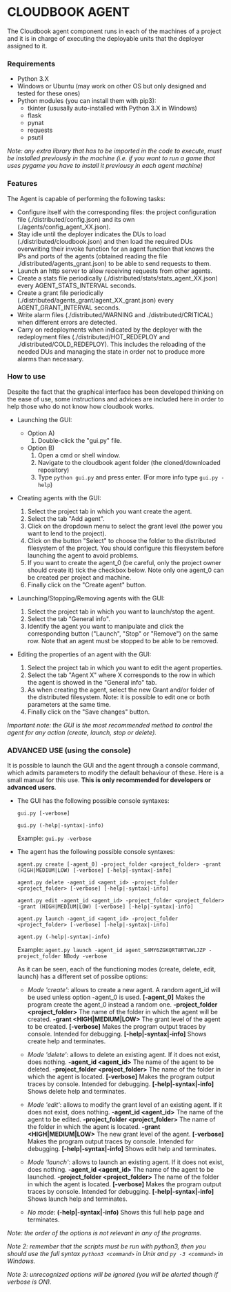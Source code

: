 # CLOUDBOOK AGENT

The Cloudbook agent component runs in each of the machines of a project and it is in charge of executing the deployable units that the deployer assigned to it.


### Requirements

* Python 3.X
* Windows or Ubuntu (may work on other OS but only designed and tested for these ones)
* Python modules (you can install them with pip3):
	- tkinter (ususally auto-installed with Python 3.X in Windows)
	- flask
	- pynat
	- requests
	- psutil

_Note: any extra library that has to be imported in the code to execute, must be installed previously in the machine (i.e. if you want to run a game that uses pygame you have to install it previousy in each agent machine)_


### Features

The Agent is capable of performing the following tasks:
- Configure itself with the corresponding files: the project configuration file (./distributed/config.json) and its own (./agents/config_agent_XX.json).
- Stay idle until the deployer indicates the DUs to load (./distributed/cloudbook.json) and then load the required DUs overwriting their invoke function for an agent function that knows the IPs and ports of the agents (obtained reading the file ./distributed/agents_grant.json) to be able to send requests to them.
- Launch an http server to allow receiving requests from other agents.
- Create a stats file periodically (./distributed/stats/stats_agent_XX.json) every AGENT_STATS_INTERVAL seconds.
- Create a grant file periodically (./distributed/agents_grant/agent_XX_grant.json) every AGENT_GRANT_INTERVAL seconds.
- Write alarm files (./distributed/WARNING and ./distributed/CRITICAL) when different errors are detected.
- Carry on redeployments when indicated by the deployer with the redeployment files (./distributed/HOT_REDEPLOY and ./distributed/COLD_REDEPLOY). This includes the reloading of the needed DUs and managing the state in order not to produce more alarms than necessary.


### How to use

Despite the fact that the graphical interface has been developed thinking on the ease of use, some instructions and advices are included here in order to help those who do not know how cloudbook works.

* Launching the GUI:
	* Option A)
		1. Double-click the "gui.py" file.
	* Option B)
		1. Open a cmd or shell window.
		2. Navigate to the cloudbook agent folder (the cloned/downloaded repository)
		3. Type `python gui.py` and press enter.  (For more info type `gui.py -help`)

* Creating agents with the GUI:
	1. Select the project tab in which you want create the agent.
	2. Select the tab "Add agent".
	3. Click on the dropdown menu to select the grant level (the power you want to lend to the project).
	4. Click on the button "Select" to choose the folder to the distributed filesystem of the project. You should configure this filesystem before launching the agent to avoid problems.
	5. If you want to create the agent_0 (be careful, only the project owner should create it) tick the checkbox below. Note only one agent_0 can be created per project and machine.
	6. Finally click on the "Create agent" button.

* Launching/Stopping/Removing agents with the GUI:
	1. Select the project tab in which you want to launch/stop the agent.
	2. Select the tab "General info".
	3. Identify the agent you want to manipulate and click the corresponding button ("Launch", "Stop" or "Remove") on the same row. Note that an agent must be stopped to be able to be removed.

* Editing the properties of an agent with the GUI:
	1. Select the project tab in which you want to edit the agent properties.
	2. Select the tab "Agent X" where X corresponds to the row in which the agent is showed in the "General info" tab.
	3. As when creating the agent, select the new Grant and/or folder of the distributed filesystem. Note: it is possible to edit one or both parameters at the same time.
	4. Finally click on the "Save changes" button.

_Important note: the GUI is the most recommended method to control the agent for any action (create, launch, stop or delete)._


### ADVANCED USE (using the console)

It is possible to launch the GUI and the agent through a console command, which admits parameters to modify the default behaviour of these. Here is a small manual for this use. **This is only recommended for developers or advanced users**.

* The GUI has the following possible console syntaxes:

	`gui.py [-verbose]`
	
	`gui.py (-help|-syntax|-info)`

	Example: `gui.py -verbose`


* The agent has the following possible console syntaxes:

	`agent.py create [-agent_0] -project_folder <project_folder> -grant (HIGH|MEDIUM|LOW) [-verbose] [-help|-syntax|-info]`
	
	`agent.py delete -agent_id <agent_id> -project_folder <project_folder> [-verbose] [-help|-syntax|-info]`
	
	`agent.py edit -agent_id <agent_id> -project_folder <project_folder> -grant (HIGH|MEDIUM|LOW) [-verbose] [-help|-syntax|-info]`
	
	`agent.py launch -agent_id <agent_id> -project_folder <project_folder> [-verbose] [-help|-syntax|-info]`
	
	`agent.py (-help|-syntax|-info)`

	Example: `agent.py launch -agent_id agent_S4MY6ZGKQRT8RTVWLJZP -project_folder NBody -verbose`

	As it can be seen, each of the functioning modes (create, delete, edit, launch) has a different set of possibe options:
	* _Mode 'create'_: allows to create a new agent. A random agent_id will be used unless option -agent_0 is used.
		**[-agent_0]**                          Makes the program create the agent_0 instead a random one.
		**-project_folder <project_folder>**    The name of the folder in which the agent will be created.
		**-grant <HIGH|MEDIUM|LOW>**            The grant level of the agent to be created.
		**[-verbose]**                          Makes the program output traces by console. Intended for debugging.
		**[-help|-syntax|-info]**               Shows create help and terminates.

	* _Mode 'delete'_: allows to delete an existing agent. If it does not exist, does nothing.
		**-agent_id <agent_id>**                The name of the agent to be deleted.
		**-project_folder <project_folder>**    The name of the folder in which the agent is located.
		**[-verbose]**                          Makes the program output traces by console. Intended for debugging.
		**[-help|-syntax|-info]**               Shows delete help and terminates.

	* _Mode 'edit'_: allows to modify the grant level of an existing agent. If it does not exist, does nothing.
		**-agent_id <agent_id>**                The name of the agent to be edited.
		**-project_folder <project_folder>**    The name of the folder in which the agent is located.
		**-grant <HIGH|MEDIUM|LOW>**            The new grant level of the agent.
		**[-verbose]**                          Makes the program output traces by console. Intended for debugging.
		**[-help|-syntax|-info]**               Shows edit help and terminates.

	* _Mode 'launch'_: allows to launch an existing agent. If it does not exist, does nothing.
		**-agent_id <agent_id>**                The name of the agent to be launched.
		**-project_folder <project_folder>**    The name of the folder in which the agent is located.
		**[-verbose]**                          Makes the program output traces by console. Intended for debugging.
		**[-help|-syntax|-info]**               Shows launch help and terminates.

	* _No mode_:
		**(-help|-syntax|-info)**               Shows this full help page and terminates.


_Note: the order of the options is not relevant in any of the programs._

_Note 2: remember that the scripts must be run with python3, then you should use the full syntax `python3 <command>` in Unix and `py -3 <command>` in Windows._

_Note 3: unrecognized options will be ignored (you will be alerted though if verbose is ON)._
